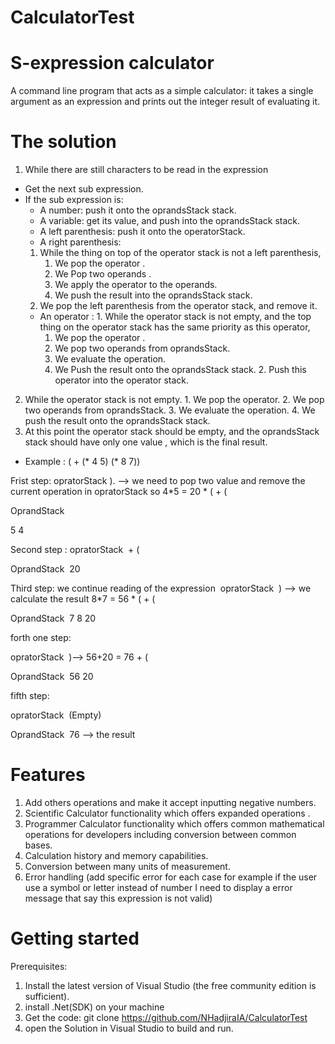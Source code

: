 # CalculatorTest

# S-expression calculator

 A command line program that acts as a simple calculator: it takes a single argument as an expression and prints out the integer result of evaluating it.
 # The solution 
           
 1. While there are still  characters to be read in the expression 
 *  Get the next sub expression.
 *  If the sub expression  is:
       * A number: push it onto the oprandsStack  stack.
       * A variable: get its value, and push into the oprandsStack stack.
       * A left parenthesis: push it onto the operatorStack.
       *  A right parenthesis:
       1. While the thing on top of the operator stack is not a left parenthesis,
             1.  We  pop the operator .
             2. We Pop two operands .
             3. We apply the operator to the operands.
             4. We push the result into the oprandsStack stack.
       2. We pop the left parenthesis from the operator stack, and remove it.
       * An operator :
        1. While the operator stack is not empty, and the top thing on the operator stack has the same   priority  as this operator,
            1. We pop the operator  .
            2. We pop two operands from oprandsStack.
            3. We evaluate  the operation.
            4. We  Push the result onto the oprandsStack stack.
        2. Push this operator  into the operator stack.
 2. While the operator stack is not empty.
                1. We pop the operator.
                2. We pop two operands from oprandsStack.
                3.  We evaluate  the operation.
                4. We push the result onto the oprandsStack stack.
 3. At this point the operator stack should be empty, and the oprandsStack stack should have only one value , which is the final result.

  * Example : ( + (* 4 5) (* 8 7))

 Frist step:
opratorStack
). —>      we need to pop two value and remove the current operation in opratorStack so 4*5 = 20
*
(
+
(

OprandStack 

5
4

Second step :
opratorStack 
+
(

OprandStack 
20

Third step: we continue reading of the expression  opratorStack 
) —> we calculate the result 8*7 = 56
*
(
+
(

OprandStack 
7
8
20
 
forth one step:

opratorStack 
 )—> 56+20 = 76
+
(

OprandStack 
56
20

fifth step:

opratorStack 
 (Empty)

OprandStack 
76 —> the result
# Features
   1. Add others operations and make it accept inputting negative numbers.
   2. Scientific Calculator functionality which offers expanded operations .
   3. Programmer Calculator functionality which offers common mathematical operations for developers including conversion between common bases.
   4.  Calculation history and memory capabilities.
   5.  Conversion between many units of measurement.
   6. Error handling (add specific error for each case for example if the user use a symbol or letter instead of number I need to display a error message that say this expression is not valid)
# Getting started
Prerequisites:
   1.  Install the latest version of Visual Studio (the free community edition is sufficient).
   2.  install .Net(SDK) on your machine
   3. Get the code:   git clone https://github.com/NHadjiraIA/CalculatorTest
   4. open the Solution in Visual Studio to build and run.
